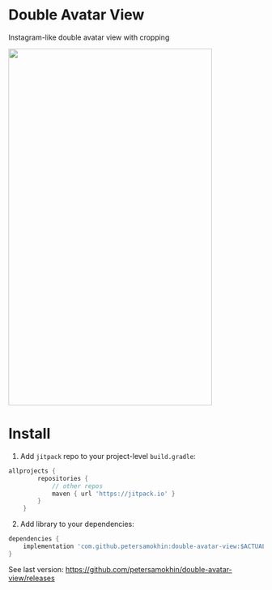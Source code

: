 # Double Avatar View
Instagram-like double avatar view with cropping

<img src="https://petersamokhin.com/files/projects/doubleavatar/demo.gif" width="402" height="705" />

# Install

1. Add `jitpack` repo to your project-level `build.gradle`:
```groovy
allprojects {
		repositories {
			// other repos
			maven { url 'https://jitpack.io' }
		}
	}
```

2. Add library to your dependencies:
```groovy
dependencies {
    implementation 'com.github.petersamokhin:double-avatar-view:$ACTUAL_VERSION'
}
```
See last version: https://github.com/petersamokhin/double-avatar-view/releases
